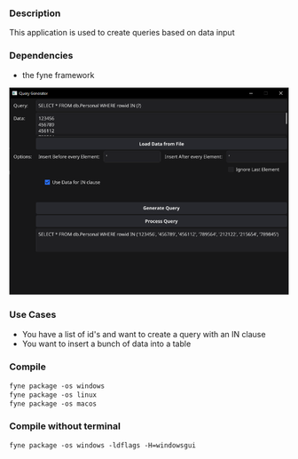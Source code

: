### Description
This application is used to create queries based on data input

### Dependencies
- the fyne framework

![Screenshot](screenshots/screenshot_01.png)

### Use Cases
- You have a list of id's and want to create a query with an IN clause
- You want to insert a bunch of data into a table

### Compile

```
fyne package -os windows
fyne package -os linux
fyne package -os macos
```

### Compile without terminal
```
fyne package -os windows -ldflags -H=windowsgui
```